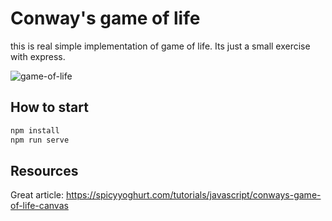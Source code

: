 # Conway's game of life

this is real simple implementation of game of life. Its just a small exercise with express.

![game-of-life](https://j.gifs.com/2xzL0K.gif)

## How to start

```bash
npm install
npm run serve
```

## Resources

Great article: <https://spicyyoghurt.com/tutorials/javascript/conways-game-of-life-canvas>
